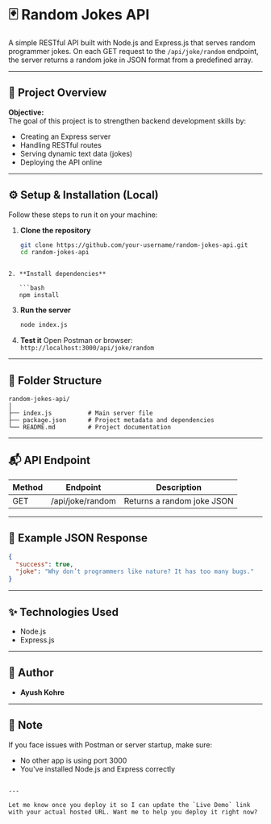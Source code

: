 # 🃏 Random Jokes API

A simple RESTful API built with Node.js and Express.js that serves random programmer jokes. On each GET request to the `/api/joke/random` endpoint, the server returns a random joke in JSON format from a predefined array.

---

## 🚀 Project Overview

**Objective:**  
The goal of this project is to strengthen backend development skills by:

- Creating an Express server
- Handling RESTful routes
- Serving dynamic text data (jokes)
- Deploying the API online

---

## ⚙️ Setup & Installation (Local)

Follow these steps to run it on your machine:

1. **Clone the repository**
   ```bash
   git clone https://github.com/your-username/random-jokes-api.git
   cd random-jokes-api
```

2. **Install dependencies**

   ```bash
   npm install
   ```

3. **Run the server**

   ```bash
   node index.js
   ```

4. **Test it**
   Open Postman or browser:
   `http://localhost:3000/api/joke/random`

---

## 📁 Folder Structure

```
random-jokes-api/
│
├── index.js          # Main server file
├── package.json      # Project metadata and dependencies
└── README.md         # Project documentation
```

---

## 📬 API Endpoint

| Method | Endpoint         | Description                |
| ------ | ---------------- | -------------------------- |
| GET    | /api/joke/random | Returns a random joke JSON |

---

## 📄 Example JSON Response

```json
{
  "success": true,
  "joke": "Why don’t programmers like nature? It has too many bugs."
}
```

---

## ✨ Technologies Used

* Node.js
* Express.js

---

## 🙌 Author

* **Ayush Kohre**

---

## 📢 Note

If you face issues with Postman or server startup, make sure:

* No other app is using port 3000
* You've installed Node.js and Express correctly

```

---

Let me know once you deploy it so I can update the `Live Demo` link with your actual hosted URL. Want me to help you deploy it right now?
```
